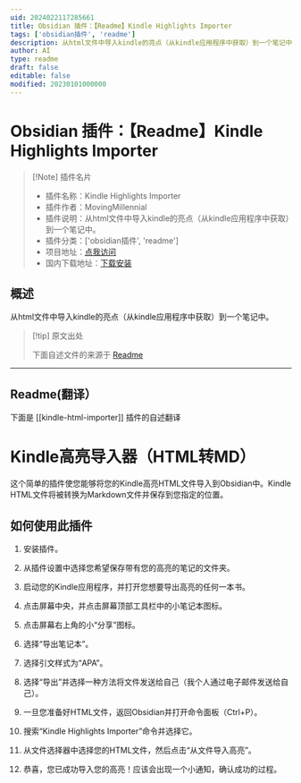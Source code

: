```yaml
---
uid: 2024022117285661
title: Obsidian 插件：【Readme】Kindle Highlights Importer
tags: ['obsidian插件', 'readme']
description: 从html文件中导入kindle的亮点（从kindle应用程序中获取）到一个笔记中。
author: AI
type: readme
draft: false
editable: false
modified: 20230101000000
---
```


# Obsidian 插件：【Readme】Kindle Highlights Importer

> [!Note] 插件名片
> - 插件名称：Kindle Highlights Importer
> - 插件作者：MovingMillennial
> - 插件说明：从html文件中导入kindle的亮点（从kindle应用程序中获取）到一个笔记中。
> - 插件分类：['obsidian插件', 'readme']
> - 项目地址：[点我访问](https://github.com/l2xu/kindle_html_importer)
> - 国内下载地址：[下载安装](https://pkmer.cn/products/plugin/pluginMarket/?kindle-html-importer)

## 概述

从html文件中导入kindle的亮点（从kindle应用程序中获取）到一个笔记中。



> [!tip] 原文出处
> 
>下面自述文件的来源于 [Readme](https://ghproxy.net/https://raw.githubusercontent.com/l2xu/kindle_html_importer/master/README.md)
> 

---

## Readme(翻译）

下面是 [[kindle-html-importer]] 插件的自述翻译


# Kindle高亮导入器（HTML转MD）

这个简单的插件使您能够将您的Kindle高亮HTML文件导入到Obsidian中。Kindle HTML文件将被转换为Markdown文件并保存到您指定的位置。
## 如何使用此插件
1. 安装插件。

2. 从插件设置中选择您希望保存带有您的高亮的笔记的文件夹。

3. 启动您的Kindle应用程序，并打开您想要导出高亮的任何一本书。

4. 点击屏幕中央，并点击屏幕顶部工具栏中的小笔记本图标。

5. 点击屏幕右上角的小“分享”图标。

6. 选择“导出笔记本”。

7. 选择引文样式为“APA”。

8. 选择“导出”并选择一种方法将文件发送给自己（我个人通过电子邮件发送给自己）。

9. 一旦您准备好HTML文件，返回Obsidian并打开命令面板（Ctrl+P）。

10. 搜索“Kindle Highlights Importer”命令并选择它。

11. 从文件选择器中选择您的HTML文件，然后点击“从文件导入高亮”。

12. 恭喜，您已成功导入您的高亮！应该会出现一个小通知，确认成功的过程。



